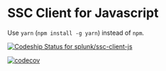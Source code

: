 # SSC Client for Javascript

Use `yarn` (`npm install -g yarn`) instead of `npm`.

[ ![Codeship Status for splunk/ssc-client-js](https://app.codeship.com/projects/efc247e0-15d9-0136-51cc-4ecad654e338/status?branch=develop)](https://app.codeship.com/projects/283657)

[![codecov](https://codecov.io/gh/splunk/ssc-client-js/branch/develop/graph/badge.svg?token=R5kexVYymt)](https://codecov.io/gh/splunk/ssc-client-js)